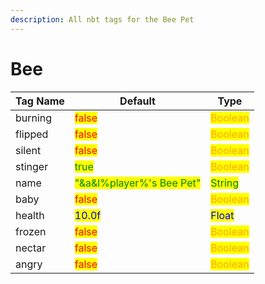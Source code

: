 ```yaml
---
description: All nbt tags for the Bee Pet
---
```



# Bee

| Tag Name     | Default                                                            | Type                                         |
| ------------ | ------------------------------------------------------------------ | -------------------------------------------- |
| burning | <mark style="color:red;">false</mark> | <mark style="color:orange;">Boolean</mark> |
| flipped | <mark style="color:red;">false</mark> | <mark style="color:orange;">Boolean</mark> |
| silent | <mark style="color:red;">false</mark> | <mark style="color:orange;">Boolean</mark> |
| stinger | <mark style="color:green;">true</mark> | <mark style="color:orange;">Boolean</mark> |
| name | <mark style="color:green;">"&a&l%player%'s Bee Pet"</mark> | <mark style="color:green;">String</mark> |
| baby | <mark style="color:red;">false</mark> | <mark style="color:orange;">Boolean</mark> |
| health | <mark style="color:blue;">10.0f</mark> | <mark style="color:blue;">Float</mark> |
| frozen | <mark style="color:red;">false</mark> | <mark style="color:orange;">Boolean</mark> |
| nectar | <mark style="color:red;">false</mark> | <mark style="color:orange;">Boolean</mark> |
| angry | <mark style="color:red;">false</mark> | <mark style="color:orange;">Boolean</mark> |
